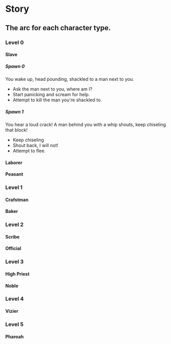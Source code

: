 # Story
## The arc for each character type.

### Level 0
#### Slave
##### Spawn 0
You wake up, head pounding, shackled to a man next to you. 
* Ask the man next to you, where am I?
* Start panicking and scream for help.
* Attempt to kill the man you're shackled to.

##### Spawn 1
You hear a loud crack! A man behind you with a whip shouts, keep chiseling that block!
* Keep chiseling
* Shout back, I will not!
* Attempt to flee.

#### Laborer

#### Peasant

### Level 1

#### Crafstman

#### Baker

### Level 2

#### Scribe

#### Official

### Level 3

#### High Priest

#### Noble

### Level 4

#### Vizier

### Level 5

#### Pharoah
